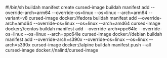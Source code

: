#!/bin/sh
buildah manifest create cursed-image
buildah manifest add --override-arch=arm64   --override-os=linux --os=linux --arch=arm64 --variant=v8 cursed-image docker://fedora
buildah manifest add --override-arch=amd64   --override-os=linux --os=linux --arch=amd64              cursed-image docker://centos
buildah manifest add --override-arch=ppc64le --override-os=linux --os=linux --arch=ppc64le            cursed-image docker://debian
buildah manifest add --override-arch=s390x   --override-os=linux --os=linux --arch=s390x              cursed-image docker://alpine
buildah manifest push --all cursed-image docker://nalind/cursed-image
